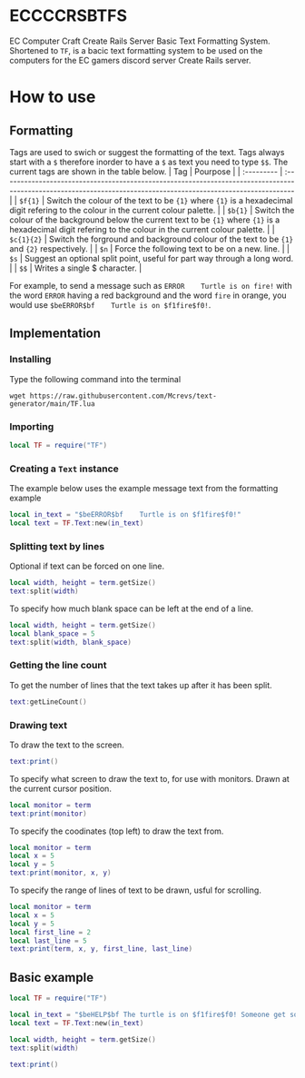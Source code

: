 # ECCCCRSBTFS
EC Computer Craft Create Rails Server Basic Text Formatting System. Shortened to `TF`, is a bacic text formatting system to be used on the computers for the EC gamers discord server Create Rails server.
# How to use
## Formatting
Tags are used to swich or suggest the formatting of the text. Tags always start with a `$` therefore inorder to have a `$` as text you need to type `$$`. The current tags are shown in the table below.
| Tag        | Pourpose                                                                                                                                                        |
| :--------- | :-------------------------------------------------------------------------------------------------------------------------------------------------------------- |
| `$f{1}`    | Switch the colour of the text to be `{1}` where `{1}` is a hexadecimal digit refering to the colour in the current colour palette.                              |
| `$b{1}`    | Switch the colour of the background below the current text to be `{1}` where `{1}` is a hexadecimal digit refering to the colour in the current colour palette. |
| `$c{1}{2}` | Switch the forground and background colour of the text to be `{1}` and `{2}` respectively.                                                                      |
| `$n`       | Force the following text to be on a new. line.                                                                                                                  |
| `$s`       | Suggest an optional split point, useful for part way through a long word.                                                                                       |
| `$$`       | Writes a single $ character.                                                                                                                                    |

For example, to send a message such as `ERROR    Turtle is on fire!` with the word `ERROR` having a red background and the word `fire` in orange, you would use `$beERROR$bf    Turtle is on $f1fire$f0!`.
## Implementation
### Installing
Type the following command into the terminal
```
wget https://raw.githubusercontent.com/Mcrevs/text-generator/main/TF.lua
```
### Importing
```lua
local TF = require("TF")
```
### Creating a `Text` instance
The example below uses the example message text from the formatting example
```lua
local in_text = "$beERROR$bf    Turtle is on $f1fire$f0!"
local text = TF.Text:new(in_text)
```
### Splitting text by lines
Optional if text can be forced on one line.
```lua
local width, height = term.getSize()
text:split(width)
```
To specify how much blank space can be left at the end of a line.
```lua
local width, height = term.getSize()
local blank_space = 5
text:split(width, blank_space)
```
### Getting the line count
To get the number of lines that the text takes up after it has been split.
```lua
text:getLineCount()
```
### Drawing text
To draw the text to the screen.
```lua
text:print()
```
To specify what screen to draw the text to, for use with monitors. Drawn at the current cursor position.
```lua
local monitor = term
text:print(monitor)
```
To specify the coodinates (top left) to draw the text from.
```lua
local monitor = term
local x = 5
local y = 5
text:print(monitor, x, y)
```
To specify the range of lines of text to be drawn, usful for scrolling.
```lua
local monitor = term
local x = 5
local y = 5
local first_line = 2
local last_line = 5
text:print(term, x, y, first_line, last_line)
```
## Basic example
```lua
local TF = require("TF")

local in_text = "$beHELP$bf The turtle is on $f1fire$f0! Someone get some $f3water$f0 to help put it out."
local text = TF.Text:new(in_text)

local width, height = term.getSize()
text:split(width)

text:print()
```